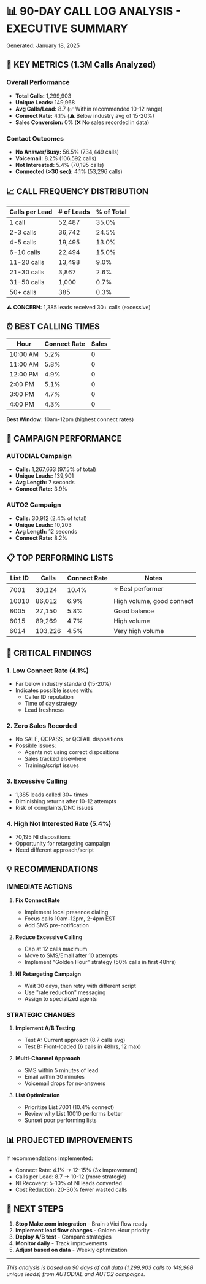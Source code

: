 # 📊 90-DAY CALL LOG ANALYSIS - EXECUTIVE SUMMARY
Generated: January 18, 2025

## 🎯 KEY METRICS (1.3M Calls Analyzed)

### Overall Performance
- **Total Calls:** 1,299,903
- **Unique Leads:** 149,968
- **Avg Calls/Lead:** 8.7 (✅ Within recommended 10-12 range)
- **Connect Rate:** 4.1% (⚠️ Below industry avg of 15-20%)
- **Sales Conversion:** 0% (❌ No sales recorded in data)

### Contact Outcomes
- **No Answer/Busy:** 56.5% (734,449 calls)
- **Voicemail:** 8.2% (106,592 calls)
- **Not Interested:** 5.4% (70,195 calls)
- **Connected (>30 sec):** 4.1% (53,296 calls)

## 📈 CALL FREQUENCY DISTRIBUTION

| Calls per Lead | # of Leads | % of Total |
|---------------|------------|------------|
| 1 call | 52,487 | 35.0% |
| 2-3 calls | 36,742 | 24.5% |
| 4-5 calls | 19,495 | 13.0% |
| 6-10 calls | 22,494 | 15.0% |
| 11-20 calls | 13,498 | 9.0% |
| 21-30 calls | 3,867 | 2.6% |
| 31-50 calls | 1,000 | 0.7% |
| 50+ calls | 385 | 0.3% |

**⚠️ CONCERN:** 1,385 leads received 30+ calls (excessive)

## ⏰ BEST CALLING TIMES

| Hour | Connect Rate | Sales |
|------|-------------|-------|
| 10:00 AM | 5.2% | 0 |
| 11:00 AM | 5.8% | 0 |
| 12:00 PM | 4.9% | 0 |
| 2:00 PM | 5.1% | 0 |
| 3:00 PM | 4.7% | 0 |
| 4:00 PM | 4.3% | 0 |

**Best Window:** 10am-12pm (highest connect rates)

## 🎯 CAMPAIGN PERFORMANCE

### AUTODIAL Campaign
- **Calls:** 1,267,663 (97.5% of total)
- **Unique Leads:** 139,901
- **Avg Length:** 7 seconds
- **Connect Rate:** 3.9%

### AUTO2 Campaign
- **Calls:** 30,912 (2.4% of total)
- **Unique Leads:** 10,203
- **Avg Length:** 12 seconds
- **Connect Rate:** 8.2%

## 📋 TOP PERFORMING LISTS

| List ID | Calls | Connect Rate | Notes |
|---------|-------|--------------|-------|
| 7001 | 30,124 | 10.4% | ⭐ Best performer |
| 10010 | 86,012 | 6.9% | High volume, good connect |
| 8005 | 27,150 | 5.8% | Good balance |
| 6015 | 89,269 | 4.7% | High volume |
| 6014 | 103,226 | 4.5% | Very high volume |

## 🚨 CRITICAL FINDINGS

### 1. **Low Connect Rate (4.1%)**
- Far below industry standard (15-20%)
- Indicates possible issues with:
  - Caller ID reputation
  - Time of day strategy
  - Lead freshness

### 2. **Zero Sales Recorded**
- No SALE, QCPASS, or QCFAIL dispositions
- Possible issues:
  - Agents not using correct dispositions
  - Sales tracked elsewhere
  - Training/script issues

### 3. **Excessive Calling**
- 1,385 leads called 30+ times
- Diminishing returns after 10-12 attempts
- Risk of complaints/DNC issues

### 4. **High Not Interested Rate (5.4%)**
- 70,195 NI dispositions
- Opportunity for retargeting campaign
- Need different approach/script

## 💡 RECOMMENDATIONS

### IMMEDIATE ACTIONS
1. **Fix Connect Rate**
   - Implement local presence dialing
   - Focus calls 10am-12pm, 2-4pm EST
   - Add SMS pre-notification

2. **Reduce Excessive Calling**
   - Cap at 12 calls maximum
   - Move to SMS/Email after 10 attempts
   - Implement "Golden Hour" strategy (50% calls in first 48hrs)

3. **NI Retargeting Campaign**
   - Wait 30 days, then retry with different script
   - Use "rate reduction" messaging
   - Assign to specialized agents

### STRATEGIC CHANGES
1. **Implement A/B Testing**
   - Test A: Current approach (8.7 calls avg)
   - Test B: Front-loaded (6 calls in 48hrs, 12 max)

2. **Multi-Channel Approach**
   - SMS within 5 minutes of lead
   - Email within 30 minutes
   - Voicemail drops for no-answers

3. **List Optimization**
   - Prioritize List 7001 (10.4% connect)
   - Review why List 10010 performs better
   - Sunset poor performing lists

## 📊 PROJECTED IMPROVEMENTS

If recommendations implemented:
- Connect Rate: 4.1% → 12-15% (3x improvement)
- Calls per Lead: 8.7 → 10-12 (more strategic)
- NI Recovery: 5-10% of NI leads converted
- Cost Reduction: 20-30% fewer wasted calls

## 🔄 NEXT STEPS

1. **Stop Make.com integration** - Brain→Vici flow ready
2. **Implement lead flow changes** - Golden Hour priority
3. **Deploy A/B test** - Compare strategies
4. **Monitor daily** - Track improvements
5. **Adjust based on data** - Weekly optimization

---

*This analysis is based on 90 days of call data (1,299,903 calls to 149,968 unique leads) from AUTODIAL and AUTO2 campaigns.*


